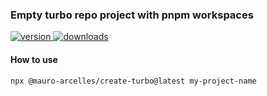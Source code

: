 ### Empty turbo repo project with pnpm workspaces

<p>
  <a href="https://www.npmjs.com/package/@mauro-arcelles/create-turbo"><img src="https://img.shields.io/npm/v/@mauro-arcelles/create-turbo?style=flat-square" alt="version">
  <a href="https://www.npmjs.com/package/@mauro-arcelles/create-turbo"><img src="https://img.shields.io/npm/dt/@mauro-arcelles/create-turbo?style=flat-square" alt="downloads"></a>
</p>

#### How to use
```
npx @mauro-arcelles/create-turbo@latest my-project-name
```
